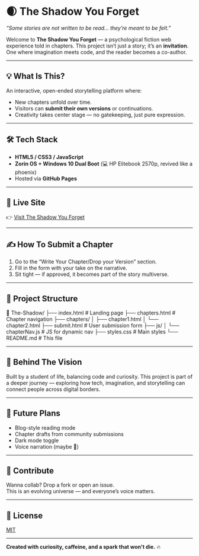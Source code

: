# 🌒 The Shadow You Forget

_“Some stories are not written to be read... they’re meant to be felt.”_

Welcome to **The Shadow You Forget** — a psychological fiction web experience told in chapters. This project isn’t just a story; it’s an **invitation**. One where imagination meets code, and the reader becomes a co-author.

---

## 💡 What Is This?

An interactive, open-ended storytelling platform where:

- New chapters unfold over time.
- Visitors can **submit their own versions** or continuations.
- Creativity takes center stage — no gatekeeping, just pure expression.

---

## 🛠 Tech Stack

- **HTML5 / CSS3 / JavaScript**
- **Zorin OS + Windows 10 Dual Boot** (💻 HP Elitebook 2570p, revived like a phoenix)
- Hosted via **GitHub Pages**

---

## 🚀 Live Site

👉 [Visit The Shadow You Forget](https://dropout-22.github.io/The-Shadow/)  

---

## ✍️ How To Submit a Chapter

1. Go to the “Write Your Chapter/Drop your Version” section.
2. Fill in the form with your take on the narrative.
3. Sit tight — if approved, it becomes part of the story multiverse.

---

## 📁 Project Structure
📂 The-Shadow/
├── index.html # Landing page
├── chapters.html # Chapter navigation
├── chapters/
│ ├── chapter1.html
│ └── chapter2.html
├── submit.html # User submission form
├── js/
│ └── chapterNav.js # JS for dynamic nav
├── styles.css # Main styles
└── README.md # This file


---

## 🧠 Behind The Vision

Built by a student of life, balancing code and curiosity. This project is part of a deeper journey — exploring how tech, imagination, and storytelling can connect people across digital borders.

---

## 🌱 Future Plans

- Blog-style reading mode
- Chapter drafts from community submissions
- Dark mode toggle
- Voice narration (maybe 👀)

---

## 🤝 Contribute

Wanna collab? Drop a fork or open an issue.  
This is an evolving universe — and everyone’s voice matters.

---

## 🧠 License

[MIT](LICENSE)

---

**Created with curiosity, caffeine, and a spark that won't die.** 🔥

